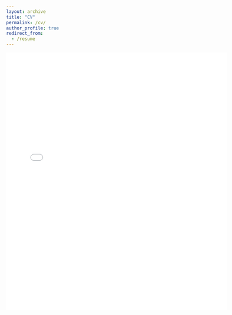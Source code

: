 ```yaml
---
layout: archive
title: "CV"
permalink: /cv/
author_profile: true
redirect_from:
  - /resume
---
```


<embed src="{{ site.baseurl }}/files/cv.pdf" width="600" height="700" type='application/pdf'>

